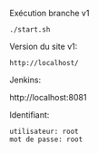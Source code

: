 Exécution branche v1

```
./start.sh
```

Version du site v1:

```
http://localhost/
```

Jenkins:

http://localhost:8081

Identifiant:

```
utilisateur: root
mot de passe: root
```
